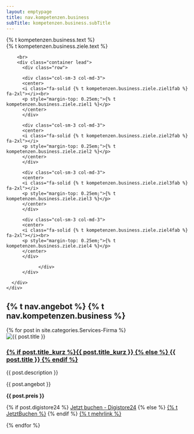 ```yaml
---
layout: emptypage
title: nav.kompetenzen.business
subTitle: kompetenzen.business.subTitle
---
```


<div class="content-section-a">
  <div class="container">
    <div class="row">
      <div class="col-lg-12">
        <div class="lead">
        {% t kompetenzen.business.text %}
        </div>
        <div class="lead">
        {% t kompetenzen.business.ziele.text %}
        </div>

        <br>
        <div class="container lead">
          <div class="row">

          <div class="col-sm-3 col-md-3">
          <center>
          <i class="fa-solid {% t kompetenzen.business.ziele.ziel1fab %} fa-2xl"></i><br>
          <p style="margin-top: 0.25em;">{% t kompetenzen.business.ziele.ziel1 %}</p>
          </center>
          </div>

          <div class="col-sm-3 col-md-3">
          <center>
          <i class="fa-solid {% t kompetenzen.business.ziele.ziel2fab %} fa-2xl"></i>
          <p style="margin-top: 0.25em;">{% t kompetenzen.business.ziele.ziel2 %}</p>
          </center>
          </div>

          <div class="col-sm-3 col-md-3">
          <center>
          <i class="fa-solid {% t kompetenzen.business.ziele.ziel3fab %} fa-2xl"></i>
          <p style="margin-top: 0.25em;">{% t kompetenzen.business.ziele.ziel3 %}</p>
          </center>
          </div>

          <div class="col-sm-3 col-md-3">
          <center>
          <i class="fa-solid {% t kompetenzen.business.ziele.ziel4fab %} fa-2xl"></i><br>
          <p style="margin-top: 0.25em;">{% t kompetenzen.business.ziele.ziel4 %}</p>
          </center>
          </div>          

                </div>
          </div>

      </div>
    </div>
  </div>
</div>


<section id="angebote">
  	<div class="banner">
  		<div class="container">
  			<div class="row">
  				<div class="col-lg-12">
  					<h2>{% t nav.angebot %} {% t nav.kompetenzen.business %}</h2>
  				</div>
  			</div>
  		</div>
  	</div>
</section>

<div class="content-section-a">
<div class="container">
  <div class="row">
    {% for post in site.categories.Services-Firma %}
                <div class="col-sm-4 col-md-4">
                  <div class="thumbnail">
                    <img src="/img/services/{{ post.img }}" alt="{{ post.title }}" onerror="this.src='/img/services/{{post.img | replace: "webp", "jpg" }}'">
                    <div class="caption lead">
                      <h3><a href="{{ site.baseurl }}{{ post.url }}">{% if post.title_kurz %}{{ post.title_kurz }}
                        {% else %}
                        {{ post.title }}
                        {% endif %}</a></h3>
                      <p>{{ post.description }}</p>
                      <p>{{ post.angebot }}</p>
                      <p><b>{{ post.preis }}</b></p>
                      <p>{% if post.digistore24 %}
                        <a href="{{post.digistore24}}" class="btn btn-primary" role="button">Jetzt buchen - Digistore24</a>
                          {% else %}
                        <a href="mailto:{{ site.email }}?subject={{post.anfrage}}" class="btn btn-primary" role="button">{% t JetztBuchen %}</a>
                        {% endif %}
                        <a href="{{ site.baseurl }}{{ post.url }}" class="btn btn-default" role="button">{% t mehrlink %}</a>
                      </p>
                    </div>
                  </div>
                </div>
      {% endfor %}
    </div>
  </div>
  </div>
